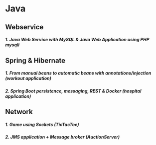 # Java

## Webservice

##### 1. Java Web Service with MySQL & Java Web Application using PHP mysqli
 
## Spring & Hibernate 

##### 1. From manual beans to automatic beans with annotations/injection (workout application)
 
##### 2. Spring Boot persistence, messaging, REST & Docker (hospital application)

## Network

##### 1. Game using Sockets (TicTacToe)

##### 2. JMS application + Message broker (AuctionServer)
